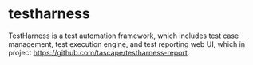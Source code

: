 testharness
===========

TestHarness is a test automation framework, which includes test case management, test execution engine, and test reporting web UI, which in project https://github.com/tascape/testharness-report.
